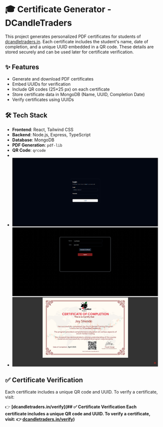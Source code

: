 # 🎓 Certificate Generator - DCandleTraders

This project generates personalized PDF certificates for students of [dcandletraders.in](https://dcandletraders.in). Each certificate includes the student's name, date of completion, and a unique UUID embedded in a QR code. These details are stored securely and can be used later for certificate verification.

## ✨ Features

- Generate and download PDF certificates
- Embed UUIDs for verification
- Include QR codes (25×25 px) on each certificate
- Store certificate data in MongoDB (Name, UUID, Completion Date)
- Verify certificates using UUIDs

## 🛠 Tech Stack

- **Frontend**: React, Tailwind CSS
- **Backend**: Node.js, Express, TypeScript
- **Database**: MongoDB
- **PDF Generation**: `pdf-lib`
- **QR Code**: `qrcode`
- 
- ![1744910954105](image/README/1744910954105.png)![1744911153204](image/README/1744911153204.png)
- ![1744911169503](image/README/1744911169503.png)

## ✅ Certificate Verification

Each certificate includes a unique QR code and UUID. To verify a certificate, visit:

👉 **[dcandletraders.in/verify](## ✅ Certificate Verification  Each certificate includes a unique QR code and UUID. To verify a certificate, visit:  👉 **[dcandletraders.in/verify](https://dcandletraders.in/verify)**)**
